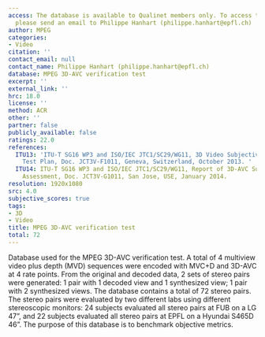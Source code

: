 ```yaml
---
access: The database is available to Qualinet members only. To access the database,
  please send an email to Philippe Hanhart (philippe.hanhart@epfl.ch)
author: MPEG
categories:
- Video
citation: ''
contact_email: null
contact_name: Philippe Hanhart (philippe.hanhart@epfl.ch)
database: MPEG 3D-AVC verification test
excerpt: ''
external_link: ''
hrc: 18.0
license: ''
method: ACR
other: ''
partner: false
publicly_available: false
ratings: 22.0
references:
  ITU13: 'ITU-T SG16 WP3 and ISO/IEC JTC1/SC29/WG11, 3D Video Subjective Quality Assessment
    Test Plan, Doc. JCT3V-F1011, Geneva, Switzerland, October 2013. '
  ITU14: ITU-T SG16 WP3 and ISO/IEC JTC1/SC29/WG11, Report of 3D-AVC Subjective Quality
    Assessment, Doc. JCT3V-G1011, San Jose, USE, January 2014.
resolution: 1920x1080
src: 4.0
subjective_scores: true
tags:
- 3D
- Video
title: MPEG 3D-AVC verification test
total: 72
---
```


Database used for the MPEG 3D-AVC verification test. A total of 4 multiview video plus depth (MVD) sequences were encoded with MVC+D and 3D-AVC at 4 rate points. From the original and decoded data, 2 sets of stereo pairs were generated: 1 pair with 1 decoded view and 1 synthesized view; 1 pair with 2 synthesized views. The database contains a total of 72 stereo pairs. The stereo pairs were evaluated by two different labs using different stereoscopic monitors: 24 subjects evaluated all stereo pairs at FUB on a LG 47”, and 22 subjects evaluated all stereo pairs at EPFL on a Hyundai S465D 46”. The purpose of this database is to benchmark objective metrics.